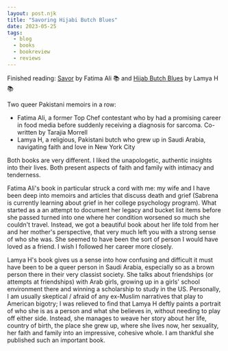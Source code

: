 ```yaml
---
layout: post.njk
title: "Savoring Hijabi Butch Blues"
date: 2023-05-25
tags:
  - blog
  - books
  - bookreview
  - reviews
---
```

Finished reading: [Savor](https://micro.blog/books/9780593355206) by Fatima Ali 📚 and [Hijab Butch Blues](https://micro.blog/books/9780593448762) by Lamya H 📚

Two queer Pakistani memoirs in a row:

- Fatima Ali, a former Top Chef contestant who by had a promising career in food media before suddenly receiving a diagnosis for sarcoma. Co-written by Tarajia Morrell
- Lamya H, a religious, Pakistani butch who grew up in Saudi Arabia, navigating faith and love in New York City

Both books are very different. I liked the unapologetic, authentic insights into their lives. Both present aspects of faith and family with intimacy and tenderness.

Fatima Ali's book in particular struck a cord with me: my wife and I have been deep into memoirs and articles that discuss death and grief (Sabrena is currently learning about grief in her college psychology program). What started as a an attempt to document her legacy and bucket list items before she passed turned into one where her condition worsened so much she couldn't travel. Instead, we got a beautiful book about her life told from her and her mother's perspective, that very much left you with a strong sense of who she was. She seemed to have been the sort of person I would have loved as a friend. I wish I followed her career more closely.

Lamya H's book gives us a sense into how confusing and difficult it must have been to be a queer person in Saudi Arabia, especially so as a brown person there in their very classist society. She talks about friendships (or attempts at friendships) with Arab girls, growing up in a girls' school environment there and winning a scholarship to study in the US. Personally, I am usually skeptical / afraid of any ex-Muslim narratives that play to American bigotry; I was relieved to find that Lamya H deftly paints a portrait of who she is as a person and what she believes in, without needing to play off either side. Instead, she manages to weave her story about her life, country of birth, the place she grew up, where she lives now, her sexuality, her faith and family into an impressive, cohesive whole. I am thankful she published such an important book.
